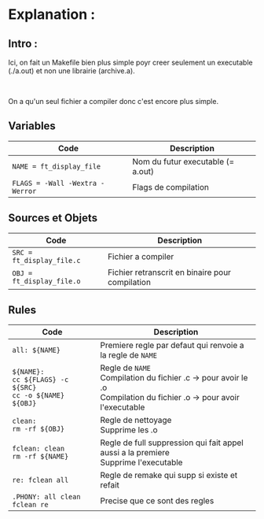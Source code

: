 # Explanation :

## Intro :

Ici, on fait un Makefile bien plus simple poyr creer seulement un executable (./a.out) et non une librairie (archive.a).

<br>

On a qu'un seul fichier a compiler donc c'est encore plus simple.

## Variables

| Code | Description |
| --- | --- |
| `NAME = ft_display_file` | Nom du futur executable (= a.out) |
| `FLAGS = -Wall -Wextra -Werror` | Flags de compilation |

## Sources et Objets

| Code | Description |
| --- | --- |
| `SRC = ft_display_file.c` | Fichier a compiler |
| `OBJ = ft_display_file.o` | Fichier retranscrit en binaire pour compilation |

## Rules

| Code | Description |
| --- | --- |
| `all: ${NAME}` | Premiere regle par defaut qui renvoie a la regle de `NAME` |
| `${NAME}:` <br> `cc ${FLAGS} -c ${SRC}` <br> `cc -o ${NAME} ${OBJ}` | Regle de `NAME` <br> Compilation du fichier .c -> pour avoir le .o <br> Compilation du fichier .o -> pour avoir l'executable|
| `clean:` <br> `rm -rf ${OBJ}`| Regle de nettoyage <br> Supprime les .o |
| `fclean: clean` <br> `rm -rf ${NAME}` | Regle de full suppression qui fait appel aussi a la premiere <br> Supprime l'executable |
| `re: fclean all` | Regle de remake qui supp si existe et refait |
| `.PHONY: all clean fclean re` | Precise que ce sont des regles |
